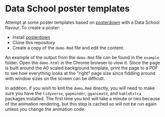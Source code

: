 # Data School poster templates

Attempt at some poster templates based on [posterdown](https://github.com/brentthorne/posterdown) 
with a Data School flavour. To create a poster:

* Install [posterdown](https://github.com/brentthorne/posterdown)
* Clone this repository
* Create a copy of the `demo.Rmd` file and edit the content.

An example of the output from the `demo.Rmd` file can be found in the `example` folder. Open the 
`demo.html` in the Chrome browser to view it. Since the page is built around the A0 scaled background
template, print the page to a PDF to see how everything looks at the "right" page size since fiddling
around with window sizes on the screen can be difficult.

In addition, if you wish to knit the `demo.Rmd` directly, you will need to make sure you have the
`tidyverse`, `gapminder`, `gganimate`, and `kableExtra` packages installed. The first time you knit
will take a minute or two because of the animation rendering, but this step is cached so will not be
run again unless you change the animation code.